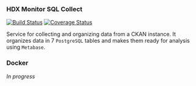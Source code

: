 ### HDX Monitor SQL Collect
[![Build Status](https://travis-ci.org/luiscape/hdx-monitor-sql-collect.svg?branch=master)](https://travis-ci.org/luiscape/hdx-monitor-sql-collect) [![Coverage Status](https://coveralls.io/repos/luiscape/hdx-monitor-sql-collect/badge.svg?branch=master&service=github)](https://coveralls.io/github/luiscape/hdx-monitor-sql-collect?branch=master)

Service for collecting and organizing data from a CKAN instance. It organizes data in 7 `PostgreSQL` tables and makes them ready for analysis using `Metabase`.

### Docker
*In progress*
